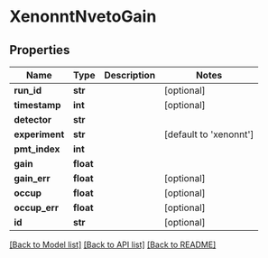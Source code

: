 # XenonntNvetoGain

## Properties
Name | Type | Description | Notes
------------ | ------------- | ------------- | -------------
**run_id** | **str** |  | [optional] 
**timestamp** | **int** |  | [optional] 
**detector** | **str** |  | 
**experiment** | **str** |  | [default to 'xenonnt']
**pmt_index** | **int** |  | 
**gain** | **float** |  | 
**gain_err** | **float** |  | [optional] 
**occup** | **float** |  | [optional] 
**occup_err** | **float** |  | [optional] 
**id** | **str** |  | [optional] 

[[Back to Model list]](../README.md#documentation-for-models) [[Back to API list]](../README.md#documentation-for-api-endpoints) [[Back to README]](../README.md)


